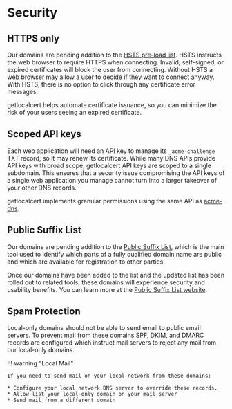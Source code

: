 # Security

## HTTPS only

Our domains are pending addition to the [HSTS pre-load list](https://en.wikipedia.org/wiki/HTTP_Strict_Transport_Security).
HSTS instructs the web browser to require HTTPS when connecting.
Invalid, self-signed, or expired certificates will block the user from connecting.
Without HSTS a web browser may allow a user to decide if they want to connect anyway.
With HSTS, there is no option to click through any certificate error messages.

getlocalcert helps automate certificate issuance, so you can minimize the risk of your users seeing an expired certificate.

## Scoped API keys

Each web application will need an API key to manage its `_acme-challenge` TXT record, so it may renew its certificate.
While many DNS APIs provide API keys with broad scope, getlocalcert API keys are scoped to a single subdomain.
This ensures that a security issue compromising the API keys of a single web application you manage cannot turn into a larger takeover of your other DNS records.

getlocalcert implements granular permissions using the same API as [acme-dns](https://www.eff.org/deeplinks/2018/02/technical-deep-dive-securing-automation-acme-dns-challenge-validation).

## Public Suffix List

Our domains are pending addition to the [Public Suffix List](https://publicsuffix.org/), which is the main tool used to identify which parts of a fully qualified domain name are public and which are available for registration to other parties.

Once our domains have been added to the list and the updated list has been rolled out to related tools, these domains will experience security and usability benefits. You can learn more at the [Public Suffix List website](https://publicsuffix.org/).

## Spam Protection

Local-only domains should not be able to send email to public email servers.
To prevent mail from these domains SPF, DKIM, and DMARC records are configured which instruct mail servers to reject any mail from our local-only domains.


!!! warning "Local Mail"
    
    If you need to send mail on your local network from these domains:

    * Configure your local network DNS server to override these records.
    * Allow-list your local-only domain on your mail server
    * Send mail from a different domain


